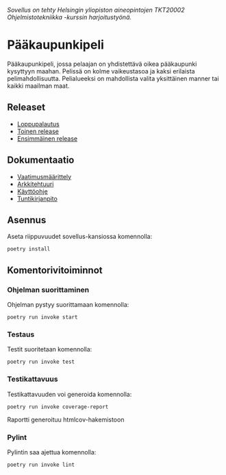 *Sovellus on tehty Helsingin yliopiston aineopintojen TKT20002 Ohjelmistotekniikka -kurssin harjoitustyönä.*

# Pääkaupunkipeli

Pääkaupunkipeli, jossa pelaajan on yhdistettävä oikea pääkaupunki kysyttyyn maahan. Pelissä on kolme vaikeustasoa ja kaksi erilaista pelimahdollisuutta. Pelialueeksi on mahdollista valita yksittäinen manner tai kaikki maailman maat.

## Releaset

* [Loppupalautus](https://github.com/kerkkanen/ot-harjoitustyo/releases/tag/loppupalautus)
* [Toinen release](https://github.com/kerkkanen/ot-harjoitustyo/releases/tag/viikko6)
* [Ensimmäinen release](https://github.com/kerkkanen/ot-harjoitustyo/releases/tag/viikko5)

## Dokumentaatio

* [Vaatimusmäärittely](https://github.com/kerkkanen/ot-harjoitustyo/blob/main/dokumentaatio/vaatimusmaarittely.md)
* [Arkkitehtuuri](https://github.com/kerkkanen/ot-harjoitustyo/blob/main/dokumentaatio/arkkitehtuuri.md)
* [Käyttöohje](https://github.com/kerkkanen/ot-harjoitustyo/blob/main/dokumentaatio/kayttoohje.md)
* [Tuntikirjanpito](https://github.com/kerkkanen/ot-harjoitustyo/blob/main/dokumentaatio/kirjanpito.md)

## Asennus

Aseta riippuvuudet sovellus-kansiossa komennolla:

```
poetry install
```

## Komentorivitoiminnot

### Ohjelman suorittaminen

Ohjelman pystyy suorittamaan komennolla:

```
poetry run invoke start
```

### Testaus

Testit suoritetaan komennolla:

```
poetry run invoke test
```
### Testikattavuus

Testikattavuuden voi generoida komennolla:

```
poetry run invoke coverage-report
```
Raportti generoituu htmlcov-hakemistoon

### Pylint

Pylintin saa ajettua komennolla:

```
poetry run invoke lint
```

